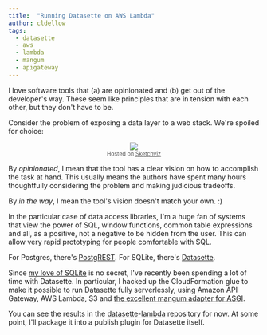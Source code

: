 ```yaml
---
title:  "Running Datasette on AWS Lambda"
author: cldellow
tags:
  - datasette
  - aws
  - lambda
  - mangum
  - apigateway
---
```


I love software tools that (a) are opinionated and (b) get out of the developer's way. These seem like principles that are in tension with each other, but they don't have to be.

Consider the problem of exposing a data layer to a web stack. We're spoiled for choice:

<center>
<div><a href='//sketchviz.com/@cldellow/e10de81267c04a3996572620a02ad77d'><img src='https://sketchviz.com/@cldellow/e10de81267c04a3996572620a02ad77d/0ecc15e6811749d1fa8ad64f6e4333abd02dacfa.sketchy.png' style='max-width: 100%;'></a><br/><span style='font-size: 80%;color:#555;'>Hosted on <a href='//sketchviz.com/' style='color:#555;'>Sketchviz</a></span></div>
</center>

By _opinionated_, I mean that the tool has a clear vision on how to accomplish the task at hand. This usually means the authors have spent many hours thoughtfully considering the problem and making judicious tradeoffs.

By _in the way_, I mean the tool's vision doesn't match your own. :)

In the particular case of data access libraries, I'm a huge fan of systems that view the power of SQL, window functions, common table expressions and all, as a positive, not a negative to be hidden from the user. This can allow very rapid prototyping for people comfortable with SQL.

For Postgres, there's [PostgREST](http://postgrest.org/en/v7.0.0/). For SQLite, there's [Datasette](https://github.com/simonw/datasette).

Since [my love of SQLite](https://cldellow.com/2018/06/22/sqlite-parquet-vtable.html) is no secret, I've recently been spending a lot of time with Datasette. In particular, I hacked up the CloudFormation glue to make it possible to run Datasette fully serverlessly, using Amazon API Gateway, AWS Lambda, S3 and [the excellent mangum adapter for ASGI](https://github.com/erm/mangum).

You can see the results in the [datasette-lambda](https://github.com/code402/datasette-lambda) repository for now. At some point, I'll package it into a publish plugin for Datasette itself.
